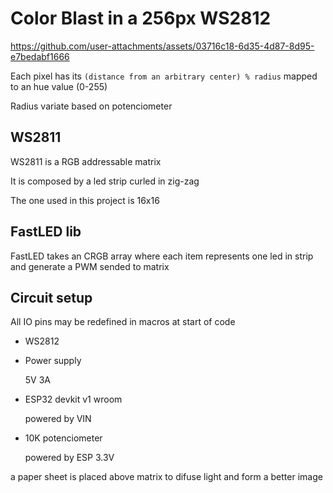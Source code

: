 # Color Blast in a 256px WS2812

https://github.com/user-attachments/assets/03716c18-6d35-4d87-8d95-e7bedabf1666

Each pixel has its `(distance from an arbitrary center) % radius` mapped to an hue value (0-255)

Radius variate based on potenciometer




## WS2811

WS2811 is a RGB addressable matrix

It is composed by a led strip curled in zig-zag

The one used in this project is 16x16


## FastLED lib

FastLED takes an CRGB array where each item represents one led in strip and generate a PWM sended to matrix


## Circuit setup

All IO pins may be redefined in macros at start of code

- WS2812

- Power supply
    
    5V 3A  

- ESP32 devkit v1 wroom

    powered by VIN

- 10K potenciometer

    powered by ESP 3.3V


a paper sheet is placed above matrix to difuse light and form a better image
